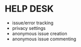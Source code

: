 HELP DESK
=========
- issue/error tracking
- privacy settings
 - anonymous issue creation
 - anonymous issue commenting
